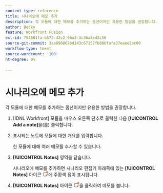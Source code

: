 ```yaml
---
content-type: reference
title: 시나리오에 메모 추가
description: 각 모듈에 대한 메모를 추가하는 옵션이지만 유용한 방법을 권장합니다.
author: Becky
feature: Workfront Fusion
exl-id: 754601fa-b572-42c2-96a3-3c36a8ed2c56
source-git-commit: 3aa896867bd143c67157fb886fafa37eaee2bc00
workflow-type: tm+mt
source-wordcount: '100'
ht-degree: 0%

---
```


# 시나리오에 메모 추가

각 모듈에 대한 메모를 추가하는 옵션이지만 유용한 방법을 권장합니다.

1. [!DNL Workfront] 모듈을 마우스 오른쪽 단추로 클릭한 다음 **[!UICONTROL Add a note]**&#x200B;을(를) 클릭합니다.
1. 표시되는 노트에 모듈에 대한 개요를 입력합니다.

   한 모듈에 대해 여러 메모를 추가할 수 있습니다.

1. **[!UICONTROL Notes]** 영역을 닫습니다.

   시나리오에 메모를 추가하면 시나리오 편집기 아래쪽에 있는 **[!UICONTROL Notes]** 아이콘 ![점이 있는 메모 아이콘](assets/notes-icon-w-dot.png)에 주황색 점이 표시됩니다.

1. **[!UICONTROL Notes]** 아이콘 ![점이 있는 메모 아이콘](assets/notes-icon-w-dot.png)을 클릭하여 메모를 봅니다.
